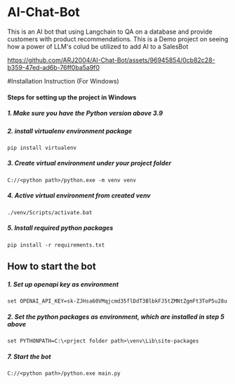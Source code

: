 # AI-Chat-Bot
This is an AI bot that using Langchain to QA on a database and provide customers with product recommendations.
This is a Demo project on seeing how a power of LLM's colud be utilized to add AI to a SalesBot


https://github.com/ARJ2004/AI-Chat-Bot/assets/96945854/0cb82c28-b359-47ed-ad6b-76ff0ba5a9f0



#Installation Instruction (For Windows)

#### Steps for setting up the project in Windows
##### 1. Make sure you have the Python version above 3.9
##### 2. install virtualenv environment package
```
pip install virtualenv
```
##### 3. Create virtual environment under your project folder
```
C://<python path>/python.exe -m venv venv
```
##### 4. Active virtual environment from created venv
```
./venv/Scripts/activate.bat
```
##### 5. Install required python packages
```
pip install -r requirements.txt
```

## How to start the bot
##### 1. Set up openapi key as environment
```
set OPENAI_API_KEY=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
```
##### 2. Set the python packages as environment, which are installed in step 5 above
```
set PYTHONPATH=C:\<prject folder path>\venv\Lib\site-packages
```
##### 7. Start the bot
```
C://<python path>/python.exe main.py
```



